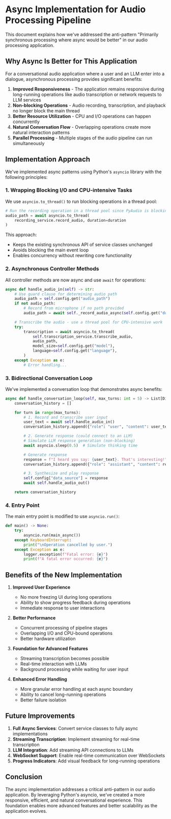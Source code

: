# Async Implementation for Audio Processing Pipeline

This document explains how we've addressed the anti-pattern "Primarily synchronous processing where async would be better" in our audio processing application.

## Why Async Is Better for This Application

For a conversational audio application where a user and an LLM enter into a dialogue, asynchronous processing provides significant benefits:

1. **Improved Responsiveness** - The application remains responsive during long-running operations like audio transcription or network requests to LLM services
2. **Non-blocking Operations** - Audio recording, transcription, and playback no longer block the main thread
3. **Better Resource Utilization** - CPU and I/O operations can happen concurrently
4. **Natural Conversation Flow** - Overlapping operations create more natural interaction patterns
5. **Parallel Processing** - Multiple stages of the audio pipeline can run simultaneously

## Implementation Approach

We've implemented async patterns using Python's `asyncio` library with the following principles:

### 1. Wrapping Blocking I/O and CPU-intensive Tasks

We use `asyncio.to_thread()` to run blocking operations in a thread pool:

```python
# Run the recording operation in a thread pool since PyAudio is blocking
audio_path = await asyncio.to_thread(
    recording_service.record_audio, duration=duration
)
```

This approach:
- Keeps the existing synchronous API of service classes unchanged
- Avoids blocking the main event loop
- Enables concurrency without rewriting core functionality

### 2. Asynchronous Controller Methods

All controller methods are now async and use `await` for operations:

```python
async def handle_audio_in(self) -> str:
    # Use guard clause for determining audio path
    audio_path = self.config.get("audio_path")
    if not audio_path:
        # Record from microphone if no path provided
        audio_path = await self._record_audio_async(self.config.get("duration", 5))

    # Transcribe the audio - use a thread pool for CPU-intensive work
    try:
        transcription = await asyncio.to_thread(
            self.transcription_service.transcribe_audio,
            audio_path,
            model_size=self.config.get("model"),
            language=self.config.get("language"),
        )
    except Exception as e:
        # Error handling...
```

### 3. Bidirectional Conversation Loop

We've implemented a conversation loop that demonstrates async benefits:

```python
async def handle_conversation_loop(self, max_turns: int = 5) -> List[Dict[str, str]]:
    conversation_history = []

    for turn in range(max_turns):
        # 1. Record and transcribe user input
        user_text = await self.handle_audio_in()
        conversation_history.append({"role": "user", "content": user_text})

        # 2. Generate response (could connect to an LLM)
        # Simulate LLM response generation (non-blocking)
        await asyncio.sleep(0.5)  # Simulate thinking time

        # Generate response
        response = f"I heard you say: {user_text}. That's interesting!"
        conversation_history.append({"role": "assistant", "content": response})

        # 3. Synthesize and play response
        self.config["data_source"] = response
        await self.handle_audio_out()

    return conversation_history
```

### 4. Entry Point

The main entry point is modified to use `asyncio.run()`:

```python
def main() -> None:
    try:
        asyncio.run(main_async())
    except KeyboardInterrupt:
        print("\nOperation cancelled by user.")
    except Exception as e:
        logger.exception(f"Fatal error: {e}")
        print(f"A fatal error occurred: {e}")
```

## Benefits of the New Implementation

1. **Improved User Experience**
   - No more freezing UI during long operations
   - Ability to show progress feedback during operations
   - Immediate response to user interactions

2. **Better Performance**
   - Concurrent processing of pipeline stages
   - Overlapping I/O and CPU-bound operations
   - Better hardware utilization

3. **Foundation for Advanced Features**
   - Streaming transcription becomes possible
   - Real-time interaction with LLMs
   - Background processing while waiting for user input

4. **Enhanced Error Handling**
   - More granular error handling at each async boundary
   - Ability to cancel long-running operations
   - Better failure isolation

## Future Improvements

1. **Full Async Services**: Convert service classes to fully async implementations
2. **Streaming Transcription**: Implement streaming for real-time transcription
3. **LLM Integration**: Add streaming API connections to LLMs
4. **WebSocket Support**: Enable real-time communication over WebSockets
5. **Progress Indicators**: Add visual feedback for long-running operations

## Conclusion

The async implementation addresses a critical anti-pattern in our audio application. By leveraging Python's asyncio, we've created a more responsive, efficient, and natural conversational experience. This foundation enables more advanced features and better scalability as the application evolves.
